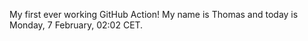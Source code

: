 My first ever working GitHub Action!
My name is Thomas and today is Monday, 7 February, 02:02 CET. 
